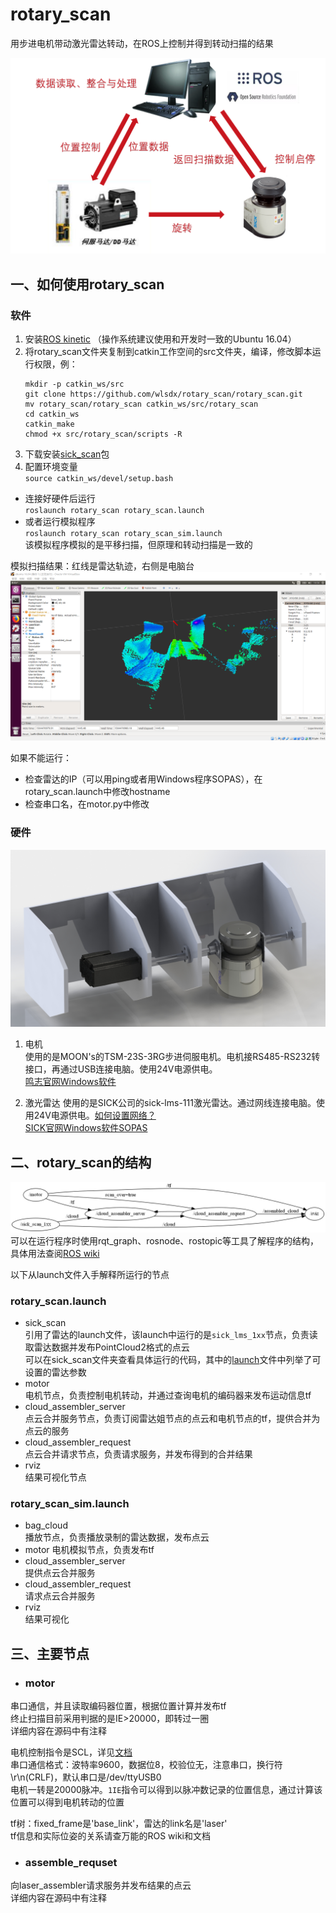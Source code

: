 # rotary_scan
用步进电机带动激光雷达转动，在ROS上控制并得到转动扫描的结果  

![structure](/files/structure.png)

## 一、如何使用rotary_scan
### 软件

1. 安装[ROS kinetic](https://wiki.ros.org/kinetic/Installation) （操作系统建议使用和开发时一致的Ubuntu 16.04）
2. 将rotary_scan文件夹复制到catkin工作空间的src文件夹，编译，修改脚本运行权限，例：  
	```
	mkdir -p catkin_ws/src
	git clone https://github.com/wlsdx/rotary_scan/rotary_scan.git
	mv rotary_scan/rotary_scan catkin_ws/src/rotary_scan
	cd catkin_ws
	catkin_make
	chmod +x src/rotary_scan/scripts -R
	```
3. 下载安装[sick_scan](https://github.com/SICKAG/sick_scan)包
4. 配置环境变量  
`source catkin_ws/devel/setup.bash`  
- 连接好硬件后运行  
`roslaunch rotary_scan rotary_scan.launch`  
- 或者运行模拟程序  
`roslaunch rotary_scan rotary_scan_sim.launch`  
该模拟程序模拟的是平移扫描，但原理和转动扫描是一致的

模拟扫描结果：红线是雷达轨迹，右侧是电脑台![result](/files/keyboard.png)

如果不能运行：
- 检查雷达的IP（可以用ping或者用Windows程序SOPAS），在rotary_scan.launch中修改hostname
- 检查串口名，在motor.py中修改

### 硬件
![mechanical](/files/mechanical.JPG)

1. 电机  
使用的是MOON's的TSM-23S-3RG步进伺服电机。电机接RS485-RS232转接口，再通过USB连接电脑。使用24V电源供电。  
[鸣志官网Windows软件](https://www.moons.com.cn/support-training/tools/Step_Servo)

2. 激光雷达
使用的是SICK公司的sick-lms-111激光雷达。通过网线连接电脑。使用24V电源供电。[如何设置网络？](https://www.cnblogs.com/21207-iHome/p/8022512.html)  
[SICK官网Windows软件SOPAS](https://www.sick.com/cn/zh/search?text=SOPAS)

## 二、rotary_scan的结构
![node_graph](/files/node_graph.png)  
可以在运行程序时使用rqt_graph、rosnode、rostopic等工具了解程序的结构，具体用法查阅[ROS wiki](wiki.ros.org)  

以下从launch文件入手解释所运行的节点

### rotary_scan.launch
- sick_scan  
引用了雷达的launch文件，该launch中运行的是`sick_lms_1xx`节点，负责读取雷达数据并发布PointCloud2格式的点云  
可以在sick_scan文件夹查看具体运行的代码，其中的[launch](https://github.com/SICKAG/sick_scan/launch/sick_lms_1xx.launch)文件中列举了可设置的雷达参数
- motor  
电机节点，负责控制电机转动，并通过查询电机的编码器来发布运动信息tf
- cloud_assembler_server  
点云合并服务节点，负责订阅雷达姐节点的点云和电机节点的tf，提供合并为点云的服务
- cloud_assembler_request  
点云合并请求节点，负责请求服务，并发布得到的合并结果
- rviz  
结果可视化节点

### rotary_scan_sim.launch
- bag_cloud  
播放节点，负责播放录制的雷达数据，发布点云
- motor
电机模拟节点，负责发布tf
- cloud_assembler_server  
提供点云合并服务
- cloud_assembler_request  
请求点云合并服务
- rviz  
结果可视化

## 三、主要节点
- ### motor  
串口通信，并且读取编码器位置，根据位置计算并发布tf  
终止扫描目前采用判据的是IE>20000，即转过一圈  
详细内容在源码中有注释

电机控制指令是SCL，详见[文档](/files/Host-Command-Reference_920-0002P.PDF)  
串口通信格式：波特率9600，数据位8，校验位无，注意串口，换行符\r\n(CRLF)，默认串口是/dev/ttyUSB0  
电机一转是20000脉冲。`1IE`指令可以得到以脉冲数记录的位置信息，通过计算该位置可以得到电机转动的位置

tf树：fixed_frame是'base_link'，雷达的link名是'laser'  
tf信息和实际位姿的关系请查万能的ROS wiki和文档

- ### assemble_requset
向laser_assembler请求服务并发布结果的点云  
详细内容在源码中有注释
